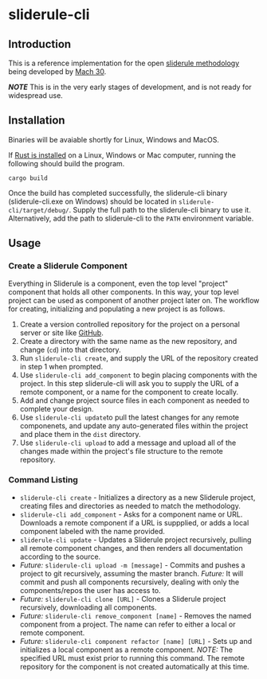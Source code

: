 # sliderule-cli

## Introduction
This is a reference implementation for the open [sliderule methodology](https://github.com/Mach30/sliderule) being developed by [Mach 30](http://mach30.org/).

***NOTE*** This is in the very early stages of development, and is not ready for widespread use.

## Installation

Binaries will be avaiable shortly for Linux, Windows and MacOS.

If [Rust is installed](https://www.rust-lang.org/en-US/install.html) on a Linux, Windows or Mac computer, running the following should build the program.
```
cargo build
```
Once the build has completed successfully, the sliderule-cli binary (sliderule-cli.exe on Windows) should be located in `sliderule-cli/target/debug/`. Supply the full path to the sliderule-cli binary to use it. Alternatively, add the path to sliderule-cli to the `PATH` environment variable.

## Usage

### Create a Sliderule Component

Everything in Sliderule is a component, even the top level "project" component that holds all other components. In this way, your top level project can be used as component of another project later on. The workflow for creating, initializing and populating a new project is as follows.

1. Create a version controlled repository for the project on a personal server or site like [GitHub](https://github.com).
2. Create a directory with the same name as the new repository, and change (`cd`) into that directory.
3. Run `sliderule-cli create`, and supply the URL of the repository created in step 1 when prompted.
4. Use `sliderule-cli add_component` to begin placing components with the project. In this step sliderule-cli will ask you to supply the URL of a remote component, or a name for the component to create locally.
5. Add and change project source files in each component as needed to complete your design.
6. Use `sliderule-cli update`to pull the latest changes for any remote componenets, and update any auto-generated files within the project and place them in the `dist` directory.
7. Use `sliderule-cli upload` to add a message and upload all of the changes made within the project's file structure to the remote repository.

### Command Listing
- `sliderule-cli create` - Initializes a directory as a new Sliderule project, creating files and directories as needed to match the methodology.
- `sliderule-cli add_component` - Asks for a component name or URL. Downloads a remote component if a URL is suppplied, or adds a local component labeled with the name provided.
- `sliderule-cli update` - Updates a Sliderule project recursively, pulling all remote component changes, and then renders all documentation according to the source.
- _Future:_ `sliderule-cli upload -m [message]` - Commits and pushes a project to git recursively, assuming the master branch. _Future:_ It will commit and push all components recursively, dealing with only the components/repos the user has access to.
- _Future:_ `sliderule-cli clone [URL]` - Clones a Sliderule project recursively, downloading all components.
- _Future:_ `sliderule-cli remove_component [name]` - Removes the named component from a project. The name can refer to either a local or remote component.
- _Future:_ `sliderule-cli component refactor [name] [URL]` - Sets up and initializes a local component as a remote component. *NOTE:* The specified URL must exist prior to running this command. The remote repository for the component is not created automatically at this time.
